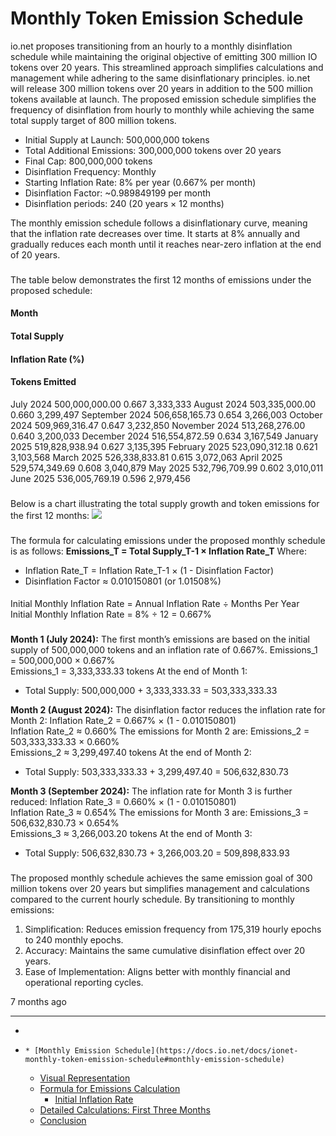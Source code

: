 # Monthly Token Emission Schedule
io.net proposes transitioning from an hourly to a monthly disinflation schedule while maintaining the original objective of emitting 300 million IO tokens over 20 years. This streamlined approach simplifies calculations and management while adhering to the same disinflationary principles.
io.net will release 300 million tokens over 20 years in addition to the 500 million tokens available at launch. The proposed emission schedule simplifies the frequency of disinflation from hourly to monthly while achieving the same total supply target of 800 million tokens.
  * Initial Supply at Launch: 500,000,000 tokens
  * Total Additional Emissions: 300,000,000 tokens over 20 years
  * Final Cap: 800,000,000 tokens
  * Disinflation Frequency: Monthly
  * Starting Inflation Rate: 8% per year (0.667% per month)
  * Disinflation Factor: ~0.989849199 per month
  * Disinflation periods: 240 (20 years × 12 months)


The monthly emission schedule follows a disinflationary curve, meaning that the inflation rate decreases over time. It starts at 8% annually and gradually reduces each month until it reaches near-zero inflation at the end of 20 years.
### [](https://docs.io.net/docs/ionet-monthly-token-emission-schedule#monthly-emission-schedule)
The table below demonstrates the first 12 months of emissions under the proposed schedule:
#### Month
#### Total Supply
#### Inflation Rate (%)
#### Tokens Emitted
July 2024
500,000,000.00
0.667
3,333,333
August 2024
503,335,000.00
0.660
3,299,497
September 2024
506,658,165.73
0.654
3,266,003
October 2024
509,969,316.47
0.647
3,232,850
November 2024
513,268,276.00
0.640
3,200,033
December 2024
516,554,872.59
0.634
3,167,549
January 2025
519,828,938.94
0.627
3,135,395
February 2025
523,090,312.18
0.621
3,103,568
March 2025
526,338,833.81
0.615
3,072,063
April 2025
529,574,349.69
0.608
3,040,879
May 2025
532,796,709.99
0.602
3,010,011
June 2025
536,005,769.19
0.596
2,979,456
### [](https://docs.io.net/docs/ionet-monthly-token-emission-schedule#visual-representation)
Below is a chart illustrating the total supply growth and token emissions for the first 12 months:
![](https://files.readme.io/7c325360035841726048e70ff7b877739484f8a6cf3f59e9c09d902888bf3d71-IO_monthly_emission_schedule.png)
### [](https://docs.io.net/docs/ionet-monthly-token-emission-schedule#formula-for-emissions-calculation)
The formula for calculating emissions under the proposed monthly schedule is as follows:
**Emissions_T = Total Supply_T-1 × Inflation Rate_T**
Where:
  * Inflation Rate_T = Inflation Rate_T-1 × (1 - Disinflation Factor)
  * Disinflation Factor ≈ 0.010150801 (or 1.01508%)


#### [](https://docs.io.net/docs/ionet-monthly-token-emission-schedule#initial-inflation-rate)
Initial Monthly Inflation Rate = Annual Inflation Rate ÷ Months Per Year  
Initial Monthly Inflation Rate = 8% ÷ 12 = 0.667%
### [](https://docs.io.net/docs/ionet-monthly-token-emission-schedule#detailed-calculations-first-three-months)
**Month 1 (July 2024):**
The first month’s emissions are based on the initial supply of 500,000,000 tokens and an inflation rate of 0.667%.
Emissions_1 = 500,000,000 × 0.667%  
Emissions_1 = 3,333,333.33 tokens
At the end of Month 1:
  * Total Supply: 500,000,000 + 3,333,333.33 = 503,333,333.33


**Month 2 (August 2024):**
The disinflation factor reduces the inflation rate for Month 2:
Inflation Rate_2 = 0.667% × (1 - 0.010150801)  
Inflation Rate_2 ≈ 0.660%
The emissions for Month 2 are:
Emissions_2 = 503,333,333.33 × 0.660%  
Emissions_2 ≈ 3,299,497.40 tokens
At the end of Month 2:
  * Total Supply: 503,333,333.33 + 3,299,497.40 = 506,632,830.73


**Month 3 (September 2024):**
The inflation rate for Month 3 is further reduced:
Inflation Rate_3 = 0.660% × (1 - 0.010150801)  
Inflation Rate_3 ≈ 0.654%
The emissions for Month 3 are:
Emissions_3 = 506,632,830.73 × 0.654%  
Emissions_3 ≈ 3,266,003.20 tokens
At the end of Month 3:
  * Total Supply: 506,632,830.73 + 3,266,003.20 = 509,898,833.93


### [](https://docs.io.net/docs/ionet-monthly-token-emission-schedule#conclusion)
The proposed monthly schedule achieves the same emission goal of 300 million tokens over 20 years but simplifies management and calculations compared to the current hourly schedule. By transitioning to monthly emissions:
  1. Simplification: Reduces emission frequency from 175,319 hourly epochs to 240 monthly epochs.
  2. Accuracy: Maintains the same cumulative disinflation effect over 20 years.
  3. Ease of Implementation: Aligns better with monthly financial and operational reporting cycles.


7 months ago
* * *
  * [](https://docs.io.net/docs/ionet-monthly-token-emission-schedule)
  *     * [Monthly Emission Schedule](https://docs.io.net/docs/ionet-monthly-token-emission-schedule#monthly-emission-schedule)
    * [Visual Representation](https://docs.io.net/docs/ionet-monthly-token-emission-schedule#visual-representation)
    * [Formula for Emissions Calculation](https://docs.io.net/docs/ionet-monthly-token-emission-schedule#formula-for-emissions-calculation)
      * [Initial Inflation Rate](https://docs.io.net/docs/ionet-monthly-token-emission-schedule#initial-inflation-rate)
    * [Detailed Calculations: First Three Months](https://docs.io.net/docs/ionet-monthly-token-emission-schedule#detailed-calculations-first-three-months)
    * [Conclusion](https://docs.io.net/docs/ionet-monthly-token-emission-schedule#conclusion)


